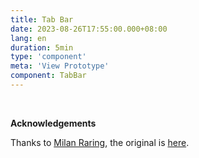 ```yaml
---
title: Tab Bar
date: 2023-08-26T17:55:00.000+08:00
lang: en
duration: 5min
type: 'component'
meta: 'View Prototype'
component: TabBar
---
```


<TabBar />

<br />

**Acknowledgements**

Thanks to [Milan Raring](https://twitter.com/MilanRaring), the original is [here](https://codepen.io/milanraring/pen/qBEPzKB).
